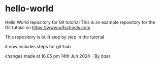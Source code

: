 # hello-world
Hello World repository for Git tutorial
This is an example repository for the Git tutoial on https://www.w3schools.com

This repository is built step by step in the tutorial

it now includes steps for git-hub

changes made at 16.05  pm 14th Jun 2024 - By doss
